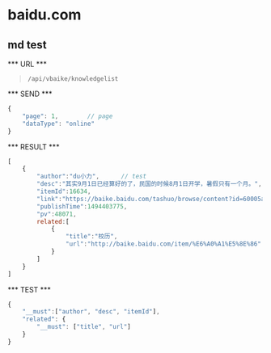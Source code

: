 # baidu.com

## md test

*** URL ***
> `/api/vbaike/knowledgelist`

*** SEND ***
```js
{
    "page": 1,        // page
    "dataType": "online"
}
```

*** RESULT ***
```js
[
    {
        "author":"du小力",      // test
        "desc":"其实9月1日已经算好的了，民国的时候8月1日开学，暑假只有一个月。",
        "itemId":16634,
        "link":"https://baike.baidu.com/tashuo/browse/content?id=60005a46c752716713e12e23",
        "publishTime":1494403775,
        "pv":48071,
        related:[
            {
                "title":"校历",
                "url":"http://baike.baidu.com/item/%E6%A0%A1%E5%8E%86"
            }
        ]
    }
]
```

*** TEST ***
```js
{
    "__must":["author", "desc", "itemId"],
    "related": {
        "__must": ["title", "url"]
    }
}
```